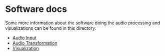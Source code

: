 # Software docs

Some more information about the software doing the audio processing and visualizations can be found in this directory:

* [Audio Input](https://github.com/scholtzan/led-speakers/blob/main/docs/audio.md)
* [Audio Transformation](https://github.com/scholtzan/led-speakers/blob/main/docs/transform.md)
* [Visualization](https://github.com/scholtzan/led-speakers/blob/main/docs/visualization.md)
